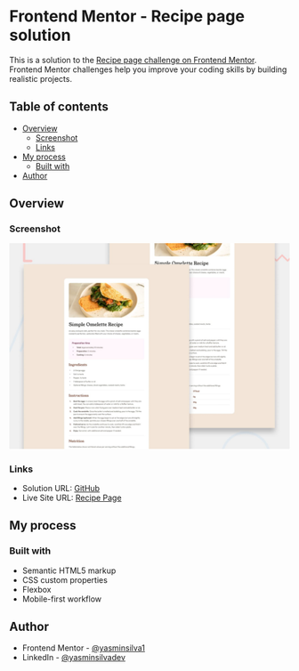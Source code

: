 # Frontend Mentor - Recipe page solution

This is a solution to the
[Recipe page challenge on Frontend Mentor](https://www.frontendmentor.io/challenges/recipe-page-KiTsR8QQKm).
Frontend Mentor challenges help you improve your coding skills by building
realistic projects.

## Table of contents

- [Overview](#overview)
  - [Screenshot](#screenshot)
  - [Links](#links)
- [My process](#my-process)
  - [Built with](#built-with)
- [Author](#author)

## Overview

### Screenshot

![](preview.jpg)

### Links

- Solution URL:
  [GitHub](https://github.com/yasminsilva1/recipe-page-frontend-mentor)
- Live Site URL:
  [Recipe Page](https://recipe-page-frontend-mentor-omega.vercel.app/)

## My process

### Built with

- Semantic HTML5 markup
- CSS custom properties
- Flexbox
- Mobile-first workflow

## Author

- Frontend Mentor - [@yasminsilva1](https://www.frontendmentor.io/profile/yasminsilva1)
- LinkedIn - [@yasminsilvadev](https://www.linkedin.com/in/yasminsilvadev/)

